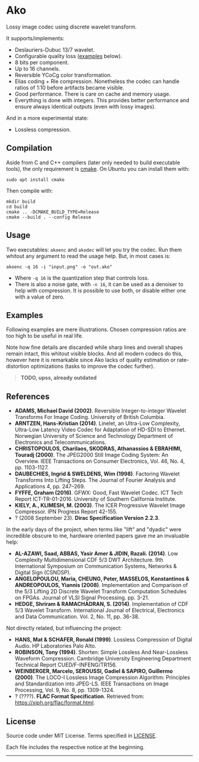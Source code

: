 
Ako
===

Lossy image codec using discrete wavelet transform.

It supports/implements:
- Deslauriers-Dubuc 13/7 wavelet.
- Configurable quality loss ([examples](#examples) below).
- 8 bits per component.
- Up to 16 channels.
- Reversible YCoCg color transformation.
- Elias coding + Rle compression. Nonetheless the codec can handle ratios of 1:10 before artifacts became visible.
- Good performance. There is care on cache and memory usage.
- Everything is done with integers. This provides better performance and ensure always identical outputs (even with lossy images).

And in a more experimental state:
- Lossless compression.


Compilation
-----------
Aside from C and C++ compilers (later only needed to build executable tools), the only requirement is [cmake][1]. On Ubuntu you can install them with:

```
sudo apt install cmake
```

Then compile with:
```
mkdir build
cd build
cmake .. -DCMAKE_BUILD_TYPE=Release
cmake --build . --config Release
```


Usage
-----
Two executables: `akoenc` and `akodec` will let you try the codec. Run them whitout any argument to read the usage help. But, in most cases is:

```
akoenc -q 16 -i "input.png" -o "out.ako"
```
- Where `-q 16` is the quantization step that controls loss.
- There is also a noise gate, with `-n 16`, it can be used as a denoiser to help with compression. It is possible to use both, or disable either one with a value of zero.


Examples
--------
Following examples are mere illustrations. Chosen compression ratios are too high to be useful in real life.

Note how fine details are discarded while sharp lines and overall shapes remain intact, this whitout visible blocks. And all modern codecs do this, however here it is remarkable since Ako lacks of quality estimation or rate-distortion optimizations (tasks to improve the codec further).

> **TODO, upss, already outdated**


References
----------

- **ADAMS, Michael David (2002)**. Reversible Integer-to-integer Wavelet Transforms For Image Coding. University of British Columbia.
- **ARNTZEN, Hans-Kristian (2014)**. Linelet, an Ultra-Low Complexity, Ultra-Low Latency Video Codec for Adaptation of HD-SDI to Ethernet. Norwegian University of Science and Technology Department of Electronics and Telecommunications.
- **CHRISTOPOULOS, Charilaos, SKODRAS, Athanassios & EBRAHIMI, Touradj (2000)**. The JPEG2000 Still Image Coding System: An Overview. IEEE Transactions on Consumer Electronics, Vol. 46, No. 4, pp. 1103-1127.
- **DAUBECHIES, Ingrid & SWELDENS, Wim (1998)**. Factoring Wavelet Transforms Into Lifting Steps. The Journal of Fourier Analysis and Applications 4, pp. 247–269.
- **FYFFE, Graham (2016)**. GFWX: Good, Fast Wavelet Codec. ICT Tech Report ICT-TR-01-2016. University of Southern California Institute.
- **KIELY, A., KLIMESH, M. (2003)**. The ICER Progressive Wavelet Image Compressor. IPN Progress Report 42-155.
- ? (2008 September 23). **Dirac Specification Version 2.2.3**.

In the early days of the project, when terms like "lift" and "dyadic" were incredible obscure to me, hardware oriented papers gave me an invaluable help:

- **AL-AZAWI, Saad, ABBAS, Yasir Amer & JIDIN, Razali. (2014)**. Low Complexity Multidimensional CDF 5/3 DWT Architecture. 9th International Symposium on Communication Systems, Networks & Digital Sign (CSNDSP).
- **ANGELOPOULOU, Maria, CHEUNG, Peter, MASSELOS, Konstantinos & ANDREOPOULOS, Yiannis (2008)**. Implementation and Comparison of the 5/3 Lifting 2D Discrete Wavelet Transform Computation Schedules on FPGAs. Journal of VLSI Signal Processing. pp. 3-21.
- **HEDGE, Shriram & RAMACHADRAN, S. (2014)**. Implementation of CDF 5/3 Wavelet Transform. International Journal of Electrical, Electronics and Data Communication. Vol. 2, No. 11, pp. 36-38.

Not directly related, but influencing the project:

- **HANS, Mat & SCHAFER, Ronald (1999)**. Lossless Compression of Digital Audio. HP Laboratories Palo Alto.
- **ROBINSON, Tony (1994)**. Shorten: Simple Lossless And Near-Lossless Waveform Compression. Cambridge University Engineering Department Technical Report CUED/F-INFENG/TR156.
- **WEINBERGER, Marcelo, SEROUSSI, Gadiel & SAPIRO, Guillermo (2000)**. The LOCO-I Lossless Image Compression Algorithm: Principles and Standardization into JPEG-LS. IEEE Transactions on Image Processing, Vol. 9, No. 8, pp. 1309-1324.
- ? (????). **FLAC Format Specification**. Retrieved from: https://xiph.org/flac/format.html.


License
-------
Source code under MIT License. Terms specified in [LICENSE][2].

Each file includes the respective notice at the beginning.

____

[1]: https://cmake.org/
[2]: ./LICENSE
